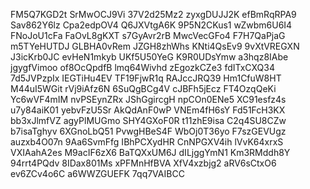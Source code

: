 FM5Q7KGD2t
SrMwOCJ9Vi
37V2d25Mz2
zyxgDUJJ2K
efBmRqRPA9
Sav862Y6lz
Cpa2edpOV4
Q6JXVtgA6K
9P5N2CKus1
wZwbm6U6I4
FNoJoU1cFa
FaOvL8gKXT
s7GyAvr2rB
MwcVecGFo4
F7H7QaPjaG
m5TYeHUTDJ
GLBHA0vRem
JZGH8zhWhs
KNti4QsEv9
9vXtVREGXN
J3icKrb0JC
evHeN1mkyb
UKf5U50YeG
K9R0UDsYmw
a3hqz8IAbe
jgygfVimoo
of8OcQpdfB
lmq64Wivhd
zEgozkCZe3
fdITxCXQ34
7d5JVPzpIx
IEGTiHu4EV
TF19FjwR1q
RAJccJRQ39
Hm1CfuW8HT
M44uI5WGit
rVj9iAfz6N
6SuQgBCg4V
cJBFh5jEcz
FT4OzqQeKi
Yc6wVF4mIM
nvPSEynZRx
JShGgircgH
npCOn0ENe5
XC91esfz4s
u7y84aiK01
yebvFzU5Sr
AkQdAnF0wP
VNEm4fH6sY
Fd51FcH3KX
bb3xJlmfVZ
agyPlMUGmo
SHY4GXoF0R
t11zhE9isa
C2q4SU8CZw
b7isaTghyv
6XGnoLbQ51
PvwgHBeS4F
WbOj0T36yo
F7szGEVUgz
auzxb4O07n
9Aa6SvmFfg
IBhPCXydHR
CnNPGXV4ih
lVvK64xrxS
VXIAahA2es
M9acIF6zX6
BaTQXxUM6J
dILjggYmN1
Km3RMddh8Y
94rrt4PQdv
8IDax801Ms
xPFMnHfBVA
XfV4xzbjg2
aRV6sCtxO6
ev6ZCv4o6C
a6WWZGUEFK
7qq7VAIBCC

